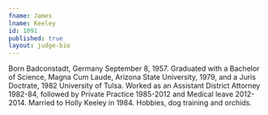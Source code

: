 ```yaml
---
fname: James
lname: Keeley
id: 1091
published: true
layout: judge-bio
---
```

Born Badconstadt, Germany September 8, 1957. Graduated with a Bachelor
of Science, Magna Cum Laude, Arizona State University, 1979, and a Juris
Doctrate, 1982 University of Tulsa. Worked as an Assistant District
Attorney 1982-84, followed by Private Practice 1985-2012 and Medical
leave 2012-2014. Married to Holly Keeley in 1984. Hobbies, dog training
and orchids.
